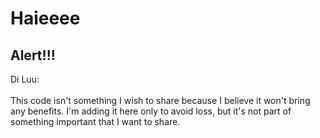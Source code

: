 # Haieeee

## Alert!!!

Di Luu:
    <br>
    <br>This code isn't something I wish to share because I believe it won't bring<br> any benefits. I'm adding it here only to avoid loss, but it's not part of<br> something important that I want to share.